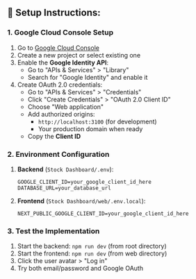 ## 🔧 **Setup Instructions:**

### 1. Google Cloud Console Setup

1. Go to [Google Cloud Console](https://console.cloud.google.com)
2. Create a new project or select existing one
3. Enable the **Google Identity API**:
   - Go to "APIs & Services" > "Library"
   - Search for "Google Identity" and enable it
4. Create OAuth 2.0 credentials:
   - Go to "APIs & Services" > "Credentials"
   - Click "Create Credentials" > "OAuth 2.0 Client ID"
   - Choose "Web application"
   - Add authorized origins:
     - `http://localhost:3100` (for development)
     - Your production domain when ready
   - Copy the **Client ID**

### 2. Environment Configuration

1. **Backend** (`Stock Dashboard/.env`):

   ```env
   GOOGLE_CLIENT_ID=your_google_client_id_here
   DATABASE_URL=your_database_url
   ```

2. **Frontend** (`Stock Dashboard/web/.env.local`):
   ```env
   NEXT_PUBLIC_GOOGLE_CLIENT_ID=your_google_client_id_here
   ```

### 3. Test the Implementation

1. Start the backend: `npm run dev` (from root directory)
2. Start the frontend: `npm run dev` (from web directory)
3. Click the user avatar > "Log in"
4. Try both email/password and Google OAuth

